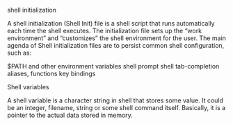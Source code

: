 shell initialization

A shell initialization (Shell Init) file is a shell script that runs automatically each time the shell executes. The initialization file sets up the “work environment” and “customizes” the shell environment for the user. The main agenda of Shell initialization files are to persist common shell configuration, such as:

$PATH and other environment variables
shell prompt
shell tab-completion
aliases, functions
key bindings

Shell variables

A shell variable is a character string in shell that stores some value. It could be an integer, filename, string or some shell command itself. Basically, it is a pointer to the actual data stored in memory.
